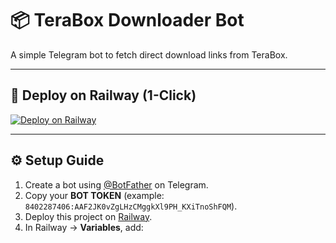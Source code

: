 # 📦 TeraBox Downloader Bot

A simple Telegram bot to fetch direct download links from TeraBox.

---

## 🚀 Deploy on Railway (1-Click)

[![Deploy on Railway](https://railway.app/button.svg)](https://railway.app/new/template?template=https://github.com/terabox-downloader-bot/terabox-downloader-bot&envs=BOT_TOKEN&optionalEnvs=BOT_TOKEN&envDescription=Telegram+Bot+Token&envLink=https://t.me/BotFather)

---

## ⚙️ Setup Guide

1. Create a bot using [@BotFather](https://t.me/BotFather) on Telegram.
2. Copy your **BOT TOKEN** (example: `8402287406:AAF2JK0vZgLHzCMggkXl9PH_KXiTnoShFQM`).
3. Deploy this project on [Railway](https://railway.app).
4. In Railway → **Variables**, add:
